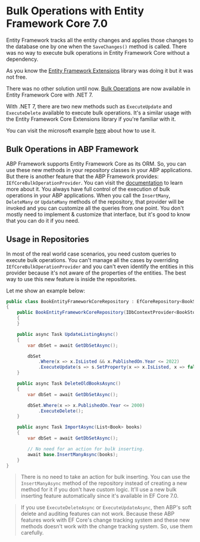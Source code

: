 # Bulk Operations with Entity Framework Core 7.0
Entity Framework tracks all the entity changes and applies those changes to the database one by one when the `SaveChanges()` method is called. There was no way to execute bulk operations in Entity Framework Core without a dependency. 

As you know the [Entity Framework Extensions](https://entityframework-extensions.net/bulk-savechanges) library was doing it but it was not free.

There was no other solution until now. [Bulk Operations](https://learn.microsoft.com/en-us/ef/core/what-is-new/ef-core-7.0/whatsnew#executeupdate-and-executedelete-bulk-updates) are now available in Entity Framework Core with .NET 7.

With .NET 7, there are two new methods such as `ExecuteUpdate` and `ExecuteDelete` available to execute bulk operations. It's a similar usage with the Entity Framework Core Extensions library if you're familiar with it.

You can visit the microsoft example [here](https://docs.microsoft.com/en-us/ef/core/what-is-new/ef-core-7.0/whatsnew#executeupdate-and-executedelete-bulk-updates) about how to use it.


## Bulk Operations in ABP Framework

ABP Framework supports Entity Framework Core as its ORM. So, you can use these new methods in your repository classes in your ABP applications. But there is another feature that the ABP Framework provides: `IEfCoreBulkOperationProvider`. You can visit the [documentation](https://docs.abp.io/en/abp/latest/Entity-Framework-Core#customize-bulk-operations) to learn more about it. You always have full control of the execution of bulk operations in your ABP applications. When you call the `InsertMany`, `DeleteMany` or `UpdateMany` methods of the repository, that provider will be invoked and you can customize all the queries from one point. You don't mostly need to implement & customize that interface, but it's good to know that you can do it if you need. 

## Usage in Repositories

In most of the real world case scenarios, you need custom queries to execute bulk operations. You can't manage all the cases by overriding `IEfCoreBulkOperationProvider` and you can't even identify the entities in this provider because it's not aware of the properties of the entities. The best way to use this new feature is inside the repositories.

Let me show an example below:

```csharp
public class BookEntityFrameworkCoreRepository : EfCoreRepository<BookStoreDbContext, Book, Guid>, IBookRepository
{
    public BookEntityFrameworkCoreRepository(IDbContextProvider<BookStoreDbContext> dbContextProvider) : base(dbContextProvider)
    {
    }

    public async Task UpdateListingAsync()
    {
        var dbSet = await GetDbSetAsync();

        dbSet
            .Where(x => x.IsListed && x.PublishedOn.Year <= 2022)
            .ExecuteUpdate(s => s.SetProperty(x => x.IsListed, x => false));
    }

    public async Task DeleteOldBooksAsync()
    {
        var dbSet = await GetDbSetAsync();

        dbSet.Where(x => x.PublishedOn.Year <= 2000)
            .ExecuteDelete();
    }

    public async Task ImportAsync(List<Book> books)
    {
        var dbSet = await GetDbSetAsync();

        // No need for an action for bulk inserting.
        await base.InsertManyAsync(books); 
    }
}
```

> There is no need to take an action for bulk inserting. You can use the `InsertManyAsync` method of the repository instead of creating a new method for it if you don't have custom logic. It'll use a new bulk inserting feature automatically since it's available in EF Core 7.0.

> If you use `ExecuteDeleteAsync` or `ExecuteUpdateAsync`, then ABP's soft delete and auditing features can not work. Because these ABP features work with EF Core's change tracking system and these new methods doesn't work with the change tracking system. So, use them carefully.
